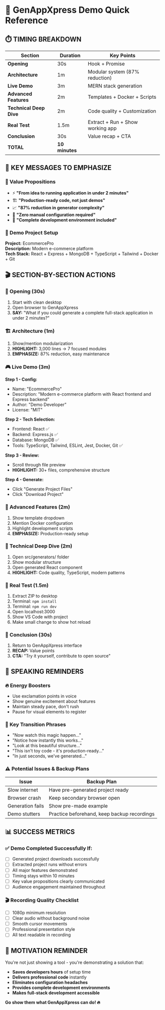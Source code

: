 # 🎯 GenAppXpress Demo Quick Reference

## ⏱️ TIMING BREAKDOWN
| Section | Duration | Key Points |
|---------|----------|------------|
| **Opening** | 30s | Hook + Promise |
| **Architecture** | 1m | Modular system (87% reduction) |
| **Live Demo** | 3m | MERN stack generation |
| **Advanced Features** | 2m | Templates + Docker + Scripts |
| **Technical Deep Dive** | 2m | Code quality + Customization |
| **Real Test** | 1.5m | Extract + Run + Show working app |
| **Conclusion** | 30s | Value recap + CTA |
| **TOTAL** | **10 minutes** | |

## 🎯 KEY MESSAGES TO EMPHASIZE

### 💫 Value Propositions
- ⚡ **"From idea to running application in under 2 minutes"**
- 🏗️ **"Production-ready code, not just demos"**
- 📈 **"87% reduction in generator complexity"**
- 🔧 **"Zero manual configuration required"**
- 👥 **"Complete development environment included"**

### 🎨 Demo Project Setup
**Project:** EcommercePro  
**Description:** Modern e-commerce platform  
**Tech Stack:** React + Express + MongoDB + TypeScript + Tailwind + Docker + Git

## 🎬 SECTION-BY-SECTION ACTIONS

### 🚀 Opening (30s)
1. Start with clean desktop
2. Open browser to GenAppXpress
3. **SAY:** "What if you could generate a complete full-stack application in under 2 minutes?"

### 🏗️ Architecture (1m)
1. Show/mention modularization
2. **HIGHLIGHT:** 3,000 lines → 7 focused modules
3. **EMPHASIZE:** 87% reduction, easy maintenance

### 🎮 Live Demo (3m)
**Step 1 - Config:**
- Name: "EcommercePro"
- Description: "Modern e-commerce platform with React frontend and Express backend"
- Author: "Demo Developer"
- License: "MIT"

**Step 2 - Tech Selection:**
- Frontend: React ✅
- Backend: Express.js ✅  
- Database: MongoDB ✅
- Tools: TypeScript, Tailwind, ESLint, Jest, Docker, Git ✅

**Step 3 - Review:**
- Scroll through file preview
- **HIGHLIGHT:** 30+ files, comprehensive structure

**Step 4 - Generate:**
- Click "Generate Project Files"
- Click "Download Project"

### 🔧 Advanced Features (2m)
1. Show template dropdown
2. Mention Docker configuration
3. Highlight development scripts
4. **EMPHASIZE:** Production-ready setup

### 🧩 Technical Deep Dive (2m)
1. Open src/generators/ folder
2. Show modular structure
3. Open generated React component
4. **HIGHLIGHT:** Code quality, TypeScript, modern patterns

### 🚀 Real Test (1.5m)
1. Extract ZIP to desktop
2. Terminal: `npm install`
3. Terminal: `npm run dev`
4. Open localhost:3000
5. Show VS Code with project
6. Make small change to show hot reload

### 🎯 Conclusion (30s)
1. Return to GenAppXpress interface
2. **RECAP:** Value points
3. **CTA:** "Try it yourself, contribute to open source"

## 🎤 SPEAKING REMINDERS

### 🔥 Energy Boosters
- Use exclamation points in voice
- Show genuine excitement about features
- Maintain steady pace, don't rush
- Pause for visual elements to register

### 🎯 Key Transition Phrases
- "Now watch this magic happen..."
- "Notice how instantly this works..."
- "Look at this beautiful structure..."
- "This isn't toy code - it's production-ready..."
- "In just seconds, we've generated..."

### ⚠️ Potential Issues & Backup Plans
| Issue | Backup Plan |
|-------|-------------|
| Slow internet | Have pre-generated project ready |
| Browser crash | Keep secondary browser open |
| Generation fails | Show pre-made example |
| Demo stutters | Practice beforehand, keep backup recordings |

## 📊 SUCCESS METRICS

### ✅ Demo Completed Successfully If:
- [ ] Generated project downloads successfully
- [ ] Extracted project runs without errors
- [ ] All major features demonstrated
- [ ] Timing stays within 10 minutes
- [ ] Key value propositions clearly communicated
- [ ] Audience engagement maintained throughout

### 🎬 Recording Quality Checklist
- [ ] 1080p minimum resolution
- [ ] Clear audio without background noise
- [ ] Smooth cursor movements
- [ ] Professional presentation style
- [ ] All text readable in recording

## 🚀 MOTIVATION REMINDER

You're not just showing a tool - you're demonstrating a solution that:
- **Saves developers hours** of setup time
- **Delivers professional code** instantly  
- **Eliminates configuration headaches**
- **Provides complete development environments**
- **Makes full-stack development accessible**

**Go show them what GenAppXpress can do! 🔥**